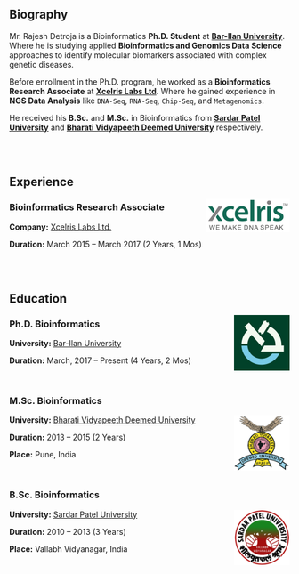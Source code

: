 ## **Biography**

Mr. Rajesh Detroja is a Bioinformatics **Ph.D. Student** at **[Bar-Ilan University](https://www.biu.ac.il/en)**. Where he is studying applied **Bioinformatics and Genomics Data Science** approaches to identify molecular biomarkers associated with complex genetic diseases.

Before enrollment in the Ph.D. program, he worked as a **Bioinformatics Research Associate** at **[Xcelris Labs Ltd](https://www.linkedin.com/company/xcelris-labs-ltd-/)**. Where he gained experience in **NGS Data Analysis** like `DNA-Seq`, `RNA-Seq`, `Chip-Seq`, and `Metagenomics`.

He received his **B.Sc.** and **M.Sc.** in Bioinformatics from **[Sardar Patel University](http://www.spuvvn.edu/)** and **[Bharati Vidyapeeth Deemed University](https://bvuniversity.edu.in/)** respectively.


<br></br>


## **Experience**

<a href="https://www.linkedin.com/company/xcelris-labs-ltd-/"><img align="right" width="150" height="60" src="./images/xcelris.png"></a>

### **Bioinformatics Research Associate**

**Company:** [Xcelris Labs Ltd.](https://www.linkedin.com/company/xcelris-labs-ltd-/)

**Duration:** March 2015 – March 2017 (2 Years, 1 Mos)


<br></br>


## **Education**

<a href="https://www.biu.ac.il/en"><img align="right" width="100" height="100" src="./images/bar_ilan.jpeg"></a>

### **Ph.D. Bioinformatics**

**University:** [Bar-Ilan University](https://www.biu.ac.il/en)

**Duration:** March, 2017 – Present (4 Years, 2 Mos)

<br />

### **M.Sc. Bioinformatics**

<a href="https://bvuniversity.edu.in/"><img align="right" width="100" height="100" src="./images/bvdu.png"></a>

**University:** [Bharati Vidyapeeth Deemed University](https://bvuniversity.edu.in/)

**Duration:** 2013 – 2015 (2 Years)

**Place:** Pune, India

<br />

### **B.Sc. Bioinformatics**

<a href="http://www.spuvvn.edu/"><img align="right" width="100" height="100" src="./images/spu.png"></a>

**University:** [Sardar Patel University](http://www.spuvvn.edu/)

**Duration:** 2010 – 2013 (3 Years)

**Place:** Vallabh Vidyanagar, India
